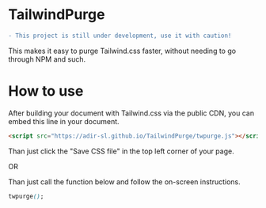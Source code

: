 # TailwindPurge
```diff
- This project is still under development, use it with caution!
```

This makes it easy to purge Tailwind.css faster, without needing to go through NPM and such.

# How to use
After building your document with Tailwind.css via the public CDN, you can embed this line in your document.
```HTML
<script src="https://adir-sl.github.io/TailwindPurge/twpurge.js"></script>
```

Than just click the "Save CSS file" in the top left corner of your page.

OR


Than just call the function below and follow the on-screen instructions.
```CSS
twpurge();
```
